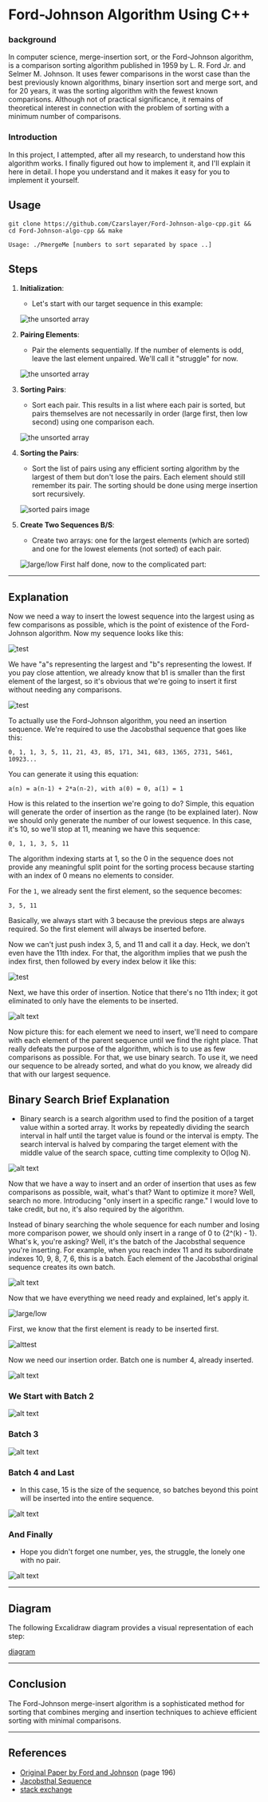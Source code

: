 # Ford-Johnson Algorithm Using C++

### background
In computer science, merge-insertion sort, or the Ford-Johnson algorithm, is a comparison sorting algorithm published in 1959 by L. R. Ford Jr. and Selmer M. Johnson. It uses fewer comparisons in the worst case than the best previously known algorithms, binary insertion sort and merge sort, and for 20 years, it was the sorting algorithm with the fewest known comparisons. Although not of practical significance, it remains of theoretical interest in connection with the problem of sorting with a minimum number of comparisons.

### Introduction
In this project, I attempted, after all my research, to understand how this algorithm works. I finally figured out how to implement it, and I'll explain it here in detail. I hope you understand and it makes it easy for you to implement it yourself.

## Usage
```
git clone https://github.com/Czarslayer/Ford-Johnson-algo-cpp.git && cd Ford-Johnson-algo-cpp && make
```
```
Usage: ./PmergeMe [numbers to sort separated by space ..]
```
## Steps

1. **Initialization**:
    - Let's start with our target sequence in this example:

    ![the unsorted array](/images/image1.png)

2. **Pairing Elements**:
    - Pair the elements sequentially. If the number of elements is odd, leave the last element unpaired. We'll call it "struggle" for now.

    ![the unsorted array](/images/Screenshot2024-06-15182102.png)

3. **Sorting Pairs**:
    - Sort each pair. This results in a list where each pair is sorted, but pairs themselves are not necessarily in order (large first, then low second) using one comparison each.

    ![the unsorted array](/images/image2.png)

4. **Sorting the Pairs**:
    - Sort the list of pairs using any efficient sorting algorithm by the largest of them but don't lose the pairs. Each element should still remember its pair. The sorting should be done using merge insertion sort recursively.

    ![sorted pairs image](images/image3.png)

5. **Create Two Sequences B/S**:
    - Create two arrays: one for the largest elements (which are sorted) and one for the lowest elements (not sorted) of each pair.

    ![large/low](images/image4.png)
    First half done, now to the complicated part:

---

## Explanation

Now we need a way to insert the lowest sequence into the largest using as few comparisons as possible, which is the point of existence of the Ford-Johnson algorithm. Now my sequence looks like this:

![test](images/image5.png)

We have "a"s representing the largest and "b"s representing the lowest. If you pay close attention, we already know that b1 is smaller than the first element of the largest, so it's obvious that we're going to insert it first without needing any comparisons.

![test](images/image6.png)

To actually use the Ford-Johnson algorithm, you need an insertion sequence. We're required to use the Jacobsthal sequence that goes like this:

```0, 1, 1, 3, 5, 11, 21, 43, 85, 171, 341, 683, 1365, 2731, 5461, 10923...```

You can generate it using this equation:

```a(n) = a(n-1) + 2*a(n-2), with a(0) = 0, a(1) = 1```

How is this related to the insertion we're going to do? Simple, this equation will generate the order of insertion as the range (to be explained later). Now we should only generate the number of our lowest sequence. In this case, it's 10, so we'll stop at 11, meaning we have this sequence:

```0, 1, 1, 3, 5, 11```

The algorithm indexing starts at 1, so the 0 in the sequence does not provide any meaningful split point for the sorting process because starting with an index of 0 means no elements to consider.

For the ```1```, we already sent the first element, so the sequence becomes:

```3, 5, 11```

Basically, we always start with 3 because the previous steps are always required. So the first element will always be inserted before.

Now we can't just push index 3, 5, and 11 and call it a day. Heck, we don't even have the 11th index. For that, the algorithm implies that we push the index first, then followed by every index below it like this:

![test](images/image7.png)

Next, we have this order of insertion. Notice that there's no 11th index; it got eliminated to only have the elements to be inserted.

![alt text](images/image-2.png)

Now picture this: for each element we need to insert, we'll need to compare with each element of the parent sequence until we find the right place. That really defeats the purpose of the algorithm, which is to use as few comparisons as possible. For that, we use binary search. To use it, we need our sequence to be already sorted, and what do you know, we already did that with our largest sequence.

## Binary Search Brief Explanation
- Binary search is a search algorithm used to find the position of a target value within a sorted array. It works by repeatedly dividing the search interval in half until the target value is found or the interval is empty. The search interval is halved by comparing the target element with the middle value of the search space, cutting time complexity to O(log N).

![alt text](<Screenshot 2024-06-15 191632.png>)

Now that we have a way to insert and an order of insertion that uses as few comparisons as possible, wait, what's that? Want to optimize it more? Well, search no more. Introducing "only insert in a specific range." I would love to take credit, but no, it's also required by the algorithm.

Instead of binary searching the whole sequence for each number and losing more comparison power, we should only insert in a range of 0 to {2^(k) - 1}. What's k, you're asking? Well, it's the batch of the Jacobsthal sequence you're inserting. For example, when you reach index 11 and its subordinate indexes 10, 9, 8, 7, 6, this is a batch. Each element of the Jacobsthal original sequence creates its own batch.

![alt text](images/image-3.png)

Now that we have everything we need ready and explained, let's apply it.

![large/low](images/image4.png)

First, we know that the first element is ready to be inserted first.

![alttest](images/image-4.png)

Now we need our insertion order. Batch one is number 4, already inserted.

![alt text](images/image-5.png)

### We Start with Batch 2
![alt text](images/image-6.png)

### Batch 3
![alt text](images/image-7.png)

### Batch 4 and Last
- In this case, 15 is the size of the sequence, so batches beyond this point will be inserted into the entire sequence.

![alt text](images/image-8.png)

### And Finally
- Hope you didn't forget one number, yes, the struggle, the lonely one with no pair.

![alt text](images/image-9.png)


---

## Diagram

The following Excalidraw diagram provides a visual representation of each step:

[diagram](https://excalidraw.com/#json=dO7JUVc6rv4RO6SN6TipL,ua1fCMikPWKbZzMNU2bKWA)

---

## Conclusion

The Ford-Johnson merge-insert algorithm is a sophisticated method for sorting that combines merging and insertion techniques to achieve efficient sorting with minimal comparisons.

---

## References

- [Original Paper by Ford and Johnson](https://seriouscomputerist.atariverse.com/media/pdf/book/Art%20of%20Computer%20Programming%20-%20Volume%203%20(Sorting%20&%20Searching).pdf) (page 196)
- [Jacobsthal Sequence](https://oeis.org/A001045)
- [stack exchange](https://codereview.stackexchange.com/questions/116367/ford-johnson-merge-insertion-sort)